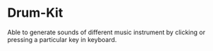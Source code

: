 # Drum-Kit
Able to generate sounds of different music instrument by clicking or pressing a particular key in keyboard. 
